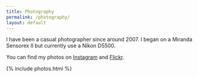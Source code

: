 ```yaml
---
title: Photography
permalink: /photography/
layout: default
---
```


I have been a casual photographer since around 2007\. I began on a Miranda Sensorex II but currently use a Nikon D5500.

You can find my photos on [Instagram](http://instagram.com/calebzulawski) and [Flickr](http://flickr.com/photos/czulawski).

{% include photos.html %}
